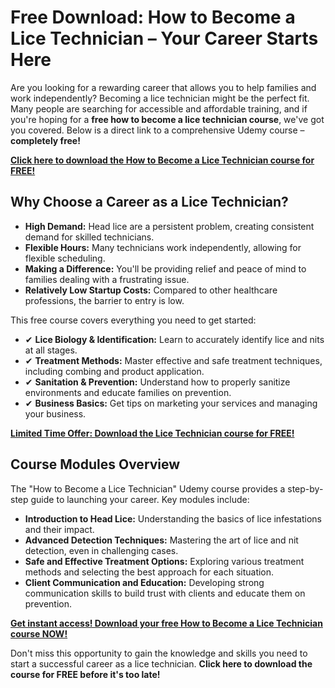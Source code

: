 # Free Download: How to Become a Lice Technician – Your Career Starts Here

Are you looking for a rewarding career that allows you to help families and work independently? Becoming a lice technician might be the perfect fit. Many people are searching for accessible and affordable training, and if you're hoping for a **free how to become a lice technician course**, we've got you covered. Below is a direct link to a comprehensive Udemy course – **completely free!**

[**Click here to download the How to Become a Lice Technician course for FREE!**](https://udemywork.com/how-to-become-a-lice-technician)

## Why Choose a Career as a Lice Technician?

*   **High Demand:** Head lice are a persistent problem, creating consistent demand for skilled technicians.
*   **Flexible Hours:** Many technicians work independently, allowing for flexible scheduling.
*   **Making a Difference:** You'll be providing relief and peace of mind to families dealing with a frustrating issue.
*   **Relatively Low Startup Costs:** Compared to other healthcare professions, the barrier to entry is low.

This free course covers everything you need to get started:

*   ✔ **Lice Biology & Identification:** Learn to accurately identify lice and nits at all stages.
*   ✔ **Treatment Methods:** Master effective and safe treatment techniques, including combing and product application.
*   ✔ **Sanitation & Prevention:** Understand how to properly sanitize environments and educate families on prevention.
*   ✔ **Business Basics:** Get tips on marketing your services and managing your business.

[**Limited Time Offer: Download the Lice Technician course for FREE!**](https://udemywork.com/how-to-become-a-lice-technician)

## Course Modules Overview

The "How to Become a Lice Technician" Udemy course provides a step-by-step guide to launching your career. Key modules include:

*   **Introduction to Head Lice:** Understanding the basics of lice infestations and their impact.
*   **Advanced Detection Techniques:** Mastering the art of lice and nit detection, even in challenging cases.
*   **Safe and Effective Treatment Options:** Exploring various treatment methods and selecting the best approach for each situation.
*   **Client Communication and Education:** Developing strong communication skills to build trust with clients and educate them on prevention.

[**Get instant access! Download your free How to Become a Lice Technician course NOW!**](https://udemywork.com/how-to-become-a-lice-technician)

Don't miss this opportunity to gain the knowledge and skills you need to start a successful career as a lice technician. **Click here to download the course for FREE before it's too late!**
